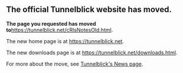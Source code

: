 ## The official Tunnelblick website has moved. ##

**The page you requested has moved to**<a href='https://tunnelblick.net/cRlsNotesOld.html'><a href='https://tunnelblick.net/cRlsNotesOld.html'>https://tunnelblick.net/cRlsNotesOld.html</a></a>.

The new home page is at <a href='https://tunnelblick.net'><a href='https://tunnelblick.net'>https://tunnelblick.net</a></a>.

The new downloads page is at <a href='https://tunnelblick.net/downloads.html'><a href='https://tunnelblick.net/downloads.html'>https://tunnelblick.net/downloads.html</a></a>.

For more about the move, see <a href='https://tunnelblick.net/cNews.html#2015-07-23'>Tunnelblick's News page</a>.

